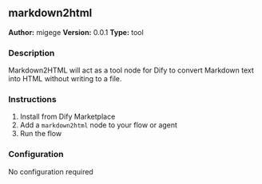 ## markdown2html

**Author:** migege
**Version:** 0.0.1
**Type:** tool

### Description

Markdown2HTML will act as a tool node for Dify to convert Markdown text into HTML without writing to a file.

### Instructions

1. Install from Dify Marketplace
2. Add a `markdown2html` node to your flow or agent
3. Run the flow

### Configuration

No configuration required
